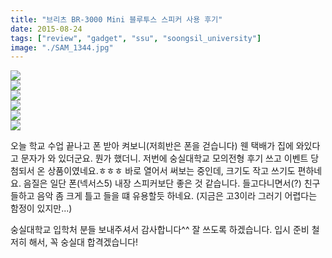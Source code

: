 ```yaml
---
title: "브리츠 BR-3000 Mini 블루투스 스피커 사용 후기"
date: 2015-08-24
tags: ["review", "gadget", "ssu", "soongsil_university"]
image: "./SAM_1344.jpg"
---
```


![](https://sukso96100.github.io/blogimgs/11873429_983924731659836_6789396665988454229_n.jpg)   
![](https://sukso96100.github.io/blogimgs/11028023_983924754993167_2806264849500715027_n.jpg)   
![](https://sukso96100.github.io/blogimgs/IMG_20150824_194221.jpg)   
![](https://sukso96100.github.io/blogimgs/IMG_20150824_194607.jpg)   
![](https://sukso96100.github.io/blogimgs/Screenshot_2015-08-24-20-23-16.png)   
![](https://sukso96100.github.io/blogimgs/SAM_1344.JPG)   

오늘 학교 수업 끝나고 폰 받아 켜보니(저희반은 폰을 걷습니다) 웬 택배가 집에 와있다고 문자가 와 있더군요.
뭔가 했더니. 저번에 숭실대학교 모의전형 후기 쓰고 이벤트 당첨되서 온 상품이였네요.ㅎㅎㅎ
바로 열어서 써보는 중인데, 크기도 작고 쓰기도 편하네요. 음질은 일단 폰(넥서스5) 내장 스피커보단 좋은 것 같습니다.
들고다니면서(?) 친구들하고 음악 좀 크게 틀고 들을 떄 유용할듯 하네요. (지금은 고3이라 그러기 어렵다는 함정이 있지만...)

숭실대학교 입학처 분들 보내주셔서 감사합니다^^ 잘 쓰도록 하겠습니다.
입시 준비 철저히 해서, 꼭 숭실대 합격겠습니다!
